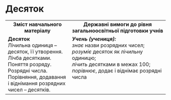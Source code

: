 # Десяток
<table>
  <tr>
    <td width="40%" align="center"><b>Зміст навчального матеріалу<b></td>
    <td width="60%" align="center"><b>Державні вимоги до рівня загальноосвітньої підготовки учнів</b></td>
  </tr>
  <tr>
    <td width="40%" style="vertical-align:top !important;"><b>Десяток</b><br>
Лічильна одиниця – десяток, її утворення.<br>
Лічба десятками.<br>  
Поняття розряду.<br>
Розрядні числа.<br>
Порівняння, додавання і віднімання розрядних чисел – десятків.<br></td>
    <td width="60%" style="vertical-align:top !important;"><i><b>Учень (учениця):</b></i><br>
<i>знає</i> назви розрядних чисел;<br>
<i>розуміє</i> десяток як лічильну одиницю;<br>
<i>лічить</i> десятками в межах 100;<br>
<i>порівнює</i>, додає і віднімає розрядні числа<br></td>
  </tr>
</table>
